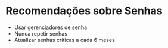 # Recomendações sobre Senhas

- Usar gerenciadores de senha
- Nunca repetir senhas
- Atualizar senhas críticas a cada 6 meses